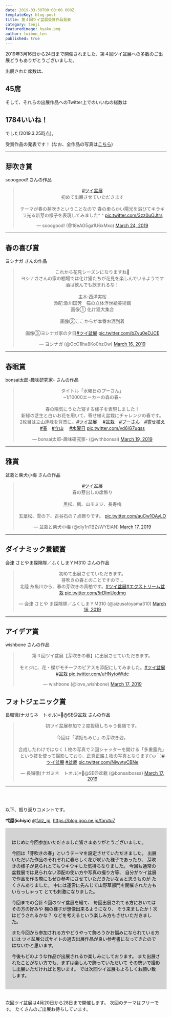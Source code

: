 ```yaml
---
date: 2019-03-30T00:00:00.000Z
templateKey: blog-post
title: 第４回ツイ盆展受賞作品発表
category: tenji
featuredimage: hyaku.png
author: twibon_ten
published: true
---
```

2019年3月16日から24日まで開催されました、第４回ツイ盆展への多数のご出展どうもありがとうございました。

出展された席数は、

## 45席

そして、それらの出展作品へのTwitter上でのいいねの総数は

## 1784いいね！

でした(2019.3.25時点)。

受賞作品の発表です！
(なお、全作品の写真は[こちら](/twibonten-4-photo/))

---

## 芽吹き賞

sooogood! さんの作品

<center><blockquote class="twitter-tweet"><p lang="ja" dir="ltr"><a href="https://twitter.com/hashtag/%E3%83%84%E3%82%A4%E7%9B%86%E5%B1%95?src=hash&amp;ref_src=twsrc%5Etfw">#ツイ盆展</a>　<br>初めて出展させていただきます<br><br>テーマが春の芽吹きということなので 春の柔らかい陽光を浴びてキラキラ光る新芽の様子を表現してみました^ ^ <a href="https://t.co/3zz0uOJtrs">pic.twitter.com/3zz0uOJtrs</a></p>&mdash; sooogood! (@18eAG5ga1U6xMxo) <a href="https://twitter.com/18eAG5ga1U6xMxo/status/1109700943887499264?ref_src=twsrc%5Etfw">March 24, 2019</a></blockquote>
</center>

---

## 春の喜び賞

ヨシナガ さんの作品

<center><blockquote class="twitter-tweet"><p lang="ja" dir="ltr">これから花見シーズンになりますね🌸<br>ヨシナガさんの家の棚場では化け猫たちが花見を楽しんでいるようです<br>酒は飲んでも飲まれるな！<br><br>主木:西洋実桜<br>添配:歌川国芳　猫の立体浮世絵美術館<br>画像① 化け猫大集合<br><br>画像②ここからが本番お酒到着<br><br>画像③ヨシナガ家の夕日<a href="https://twitter.com/hashtag/%E3%83%84%E3%82%A4%E7%9B%86%E5%B1%95?src=hash&amp;ref_src=twsrc%5Etfw">#ツイ盆展</a> <a href="https://t.co/bZvu0eDJCE">pic.twitter.com/bZvu0eDJCE</a></p>&mdash; ヨシナガ (@OcC1lhe8Ko0hzOw) <a href="https://twitter.com/OcC1lhe8Ko0hzOw/status/1106934565266817024?ref_src=twsrc%5Etfw">March 16, 2019</a></blockquote>
</center>

---

## 春眠賞

bonsai太郎-趣味研究家- さんの作品

<center><blockquote class="twitter-tweet"><p lang="ja" dir="ltr">タイトル「水曜日のプーさん」<br>~1/10000エーカーの森の春~<br><br>春の陽気にうたた寝する様子を表現しました！<br>新緑の芝生と白いお花を用いて、寄せ植え盆栽にチャレンジの春です。<br>2枚目は立山連峰を背景に。<a href="https://twitter.com/hashtag/%E3%83%84%E3%82%A4%E7%9B%86%E5%B1%95?src=hash&amp;ref_src=twsrc%5Etfw">#ツイ盆展</a> 　<a href="https://twitter.com/hashtag/%E7%9B%86%E6%A0%BD?src=hash&amp;ref_src=twsrc%5Etfw">#盆栽</a>　<a href="https://twitter.com/hashtag/%E3%83%97%E3%83%BC%E3%81%95%E3%82%93?src=hash&amp;ref_src=twsrc%5Etfw">#プーさん</a>　<a href="https://twitter.com/hashtag/%E5%AF%84%E3%81%9B%E6%A4%8D%E3%81%88?src=hash&amp;ref_src=twsrc%5Etfw">#寄せ植え</a> 　<a href="https://twitter.com/hashtag/%E6%98%A5?src=hash&amp;ref_src=twsrc%5Etfw">#春</a>　<a href="https://twitter.com/hashtag/%E7%AB%8B%E5%B1%B1?src=hash&amp;ref_src=twsrc%5Etfw">#立山</a> 　<a href="https://twitter.com/hashtag/%E6%B0%B4%E6%9B%9C%E6%97%A5?src=hash&amp;ref_src=twsrc%5Etfw">#水曜日</a> <a href="https://t.co/vd6lG7uqss">pic.twitter.com/vd6lG7uqss</a></p>&mdash; bonsai太郎-趣味研究家- (@withbonsai) <a href="https://twitter.com/withbonsai/status/1108133331412017154?ref_src=twsrc%5Etfw">March 19, 2019</a></blockquote>
</center>

---

## 雅賞

盆栽と柴犬小梅 さんの作品

<center><blockquote class="twitter-tweet"><p lang="ja" dir="ltr"><a href="https://twitter.com/hashtag/%E3%83%84%E3%82%A4%E7%9B%86%E5%B1%95?src=hash&amp;ref_src=twsrc%5Etfw">#ツイ盆展</a><br>春の芽出しの席飾り<br><br>黒松、楓、山モミジ、長寿梅<br><br>五葉松、雪の下、古谷石の７点飾りです。 <a href="https://t.co/auCw1OAyLO">pic.twitter.com/auCw1OAyLO</a></p>&mdash; 盆栽と柴犬小梅 (@dIy1nTBZsWYElAN) <a href="https://twitter.com/dIy1nTBZsWYElAN/status/1107281339693187072?ref_src=twsrc%5Etfw">March 17, 2019</a></blockquote>
</center>

---

## ダイナミック景観賞

会津 さとやま探険隊／ふくしまＹＭ310 さんの作品

<center><blockquote class="twitter-tweet"><p lang="ja" dir="ltr">初めて出展させていただきます。<br>芽吹きの春とのことですので…<br>北陸 糸魚川から、春の芽吹きの真柏です。<a href="https://twitter.com/hashtag/%E3%83%84%E3%82%A4%E7%9B%86%E5%B1%95?src=hash&amp;ref_src=twsrc%5Etfw">#ツイ盆展</a><a href="https://twitter.com/hashtag/%E3%82%A8%E3%82%AF%E3%82%B9%E3%83%88%E3%83%AA%E3%83%BC%E3%83%A0%E7%9B%86%E6%A0%BD?src=hash&amp;ref_src=twsrc%5Etfw">#エクストリーム盆栽</a> <a href="https://t.co/5rDImUedmg">pic.twitter.com/5rDImUedmg</a></p>&mdash; 会津 さとや
ま探険隊／ふくしまＹＭ310 (@aizusatoyama310) <a href="https://twitter.com/aizusatoyama310/status/1106843402136481792?ref_src=twsrc%5Etfw">March 16, 2019</a></blockquote>
</center>

---

## アイデア賞

wishbone さんの作品

<center><blockquote class="twitter-tweet"><p lang="ja" dir="ltr">第４回ツイ盆展【芽吹きの春】に出展させていただきます。<br><br>モミジに、花・蝶がモチーフのピアスを添配にしてみました。<a href="https://twitter.com/hashtag/%E3%83%84%E3%82%A4%E7%9B%86%E5%B1%95?src=hash&amp;ref_src=twsrc%5Etfw">#ツイ盆展</a> <a href="https://twitter.com/hashtag/%E7%9B%86%E6%A0%BD?src=hash&amp;ref_src=twsrc%5Etfw">#盆栽</a> <a href="https://t.co/uHNytoWtdc">pic.twitter.com/uHNytoWtdc</a></p>&mdash; wishbone (@love_wishbone) <a href="https://twitter.com/love_wishbone/status/1107126439705341953?ref_src=twsrc%5Etfw">March 17, 2019</a></blockquote>
</center>


## フォトジェニック賞

長嶺徹(ナガミネ　トオル)≡📮@SE@盆栽 さんの作品

<center><blockquote class="twitter-tweet"><p lang="ja" dir="ltr">初ツイ盆展参加で２度投稿しちゃう長嶺です。<br><br>今回は「清姫もみじ」の芽吹き姿。<br><br>合成したわけではなく１枚の写真で２回シャッターを開ける「多重露光」
という技を使って撮影しており、正真正銘１枚の写真となります(´ω｀)<a href="https://twitter.com/hashtag/%E3%83%84%E3%82%A4%E7%9B%86%E5%B1%95?src=hash&amp;ref_src=twsrc%5Etfw">#ツイ盆展</a> <a href="https://twitter.com/hashtag/%E7%9B%86%E6%A0%BD?src=hash&amp;ref_src=twsrc%5Etfw">#盆栽</a> <a href="https://t.co/NiwvtyCBNe">pic.twitter.com/NiwvtyCBNe</a></p>&mdash; 長嶺徹(ナガミネ　トオル)≡📮@SE@盆栽 (@bonsaibossa) <a href="https://twitter.com/bonsaibossa/status/1107113485278699521?ref_src=twsrc%5Etfw">March 17, 2019</a></blockquote>
</center>


---

<div>&nbsp;</div>
<div>&nbsp;</div>

以下、振り返りコメントです。

**弌屋(ichiya)**
<a href="https://twitter.com/falz_jp" target="_blank">@falz_jp</a>&nbsp;
https://blog.goo.ne.jp/farutu7

<div style="padding:20px; background-color:lightgray; color:black">

はじめに今回参加いただきました皆さまありがとうございました。

今回は「芽吹きの春」というテーマを設定させていただきました。
出展いただいた作品のそれぞれに春らしく花が咲いた様子であったり、
芽吹きの様子が見られとてもウキウキした気持ちなりました。
今回も通常の盆栽展では見られない添配の使い方や写真の撮り方等、
自分がツイ盆展で作品を作る際にもぜひ参考にさせていただきたいなぁと思うものが
たくさんありました。
中には運営に先んじて山野草部門を開催された方もいらっしゃって
とても刺激になりました。

今回までの合計４回のツイ盆展を経て、
毎回出展されてる方においてはその方の好みや
棚の様子が想像出来るようになり、
そう来ましたか！次はどうされるかな？
などを考えるという楽しみ方もさせいただきました。

また今回から参加される方やどうやって飾ろうかお悩みになられている方には
ツイ盆展公式サイトの過去出展作品が良い参考書になってきたのではないかと思います。

今後もどのような作品が出展されるか楽しみにしております。
また出展されたことがない方でも、まずは楽しんで飾っていただいて
その勢いで撮影し出展いただければと思います。
では次回ツイ盆展もよろしくお願い致します。

</div>
<div>&nbsp;</div>

次回ツイ盆展は4月20日から28日まで開催します。
次回のテーマはフリーです。
たくさんのご出展お待ちしています。
